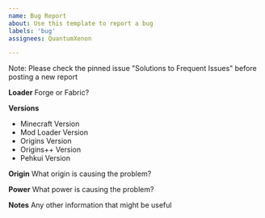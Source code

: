 ```yaml
---
name: Bug Report
about: Use this template to report a bug
labels: 'bug'
assignees: QuantumXenon

---
```

Note: Please check the pinned issue "Solutions to Frequent Issues" before posting a new report

**Loader**
Forge or Fabric?

**Versions**
- Minecraft Version
- Mod Loader Version
- Origins Version
- Origins++ Version
- Pehkui Version

**Origin**
What origin is causing the problem?

**Power**
What power is causing the problem?

**Notes**
Any other information that might be useful
